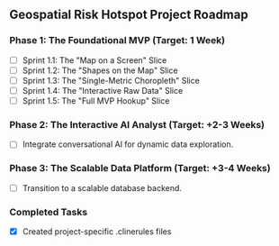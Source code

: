 ## Geospatial Risk Hotspot Project Roadmap

### Phase 1: The Foundational MVP (Target: 1 Week)
- [ ] Sprint 1.1: The "Map on a Screen" Slice
- [ ] Sprint 1.2: The "Shapes on the Map" Slice
- [ ] Sprint 1.3: The "Single-Metric Choropleth" Slice
- [ ] Sprint 1.4: The "Interactive Raw Data" Slice
- [ ] Sprint 1.5: The "Full MVP Hookup" Slice

### Phase 2: The Interactive AI Analyst (Target: +2-3 Weeks)
- [ ] Integrate conversational AI for dynamic data exploration.

### Phase 3: The Scalable Data Platform (Target: +3-4 Weeks)
- [ ] Transition to a scalable database backend.

### Completed Tasks
- [x] Created project-specific .clinerules files
